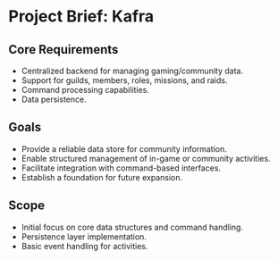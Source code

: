 # Project Brief: Kafra

## Core Requirements

- Centralized backend for managing gaming/community data.
- Support for guilds, members, roles, missions, and raids.
- Command processing capabilities.
- Data persistence.

## Goals

- Provide a reliable data store for community information.
- Enable structured management of in-game or community activities.
- Facilitate integration with command-based interfaces.
- Establish a foundation for future expansion.

## Scope

- Initial focus on core data structures and command handling.
- Persistence layer implementation.
- Basic event handling for activities.
